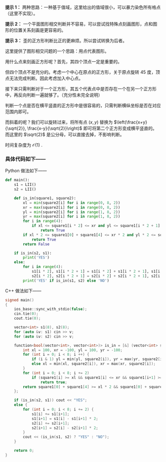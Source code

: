**提示 1：** 两种思路：一种基于值域，这里给出的值域很小，可以暴力染色所有格点（这里不实现）。

**提示 2：** 一个平面图形相交判断并不容易，可以尝试找特殊点刻画图形，点和图形的位置关系刻画是更容易的。

**提示 3：** 歪的正方形判断比正的更麻烦。所以尝试转换为后者。

这里提供了图形相交问题的一个思路：用点代表图形。

用什么点来刻画正方形呢？首先，其四个顶点一定是重要的。

但四个顶点不是充分的。考虑一个中心在原点的正方形，关于原点旋转 45 度，顶点无法完成判断。因此考虑加入中心点。

接下来只需判断对于一个正方形，其五个代表点中是否存在一个在另一个正方形中，再反向判断一遍就够了。（充分性未完全说明）

判断一个点是否在横平竖直的正方形中是很容易的，只需判断横纵坐标是否在对应范围内即可。

而斜着的呢？我们可以旋转过来，将所有点 $(x,y)$ 替换为 $\left(\frac{x+y}{\sqrt{2}}, \frac{x-y}{\sqrt{2}}\right)$ 即可将第二个正方形变成横平竖直的。而这里的 $\sqrt{2}$ 是公分母，可以直接去掉，不影响判断。

时间复杂度为 $\mathcal{O}(1)$ .

### 具体代码如下——

Python 做法如下——

```Python []
def main():
    s1 = LII()
    s2 = LII()

    def is_in(square1, square2):
        xl = min(square2[i] for i in range(0, 8, 2))
        xr = max(square2[i] for i in range(0, 8, 2))
        yl = min(square2[i] for i in range(1, 8, 2))
        yr = max(square2[i] for i in range(1, 8, 2))
        for i in range(4):
            if xl <= square1[i * 2] <= xr and yl <= square1[i * 2 + 1] <= yr:
                return True
        if xl * 2 <= square1[0] + square1[4] <= xr * 2 and yl * 2 <= square1[1] + square1[5] <= yr * 2:
            return True
        return False

    if is_in(s2, s1):
        print('YES')
    else:
        for i in range(4):
            s1[i * 2], s1[i * 2 + 1] = s1[i * 2] + s1[i * 2 + 1], s1[i * 2] - s1[i * 2 + 1]
            s2[i * 2], s2[i * 2 + 1] = s2[i * 2] + s2[i * 2 + 1], s2[i * 2] - s2[i * 2 + 1]
        print('YES' if is_in(s1, s2) else 'NO')
```

C++ 做法如下——

```cpp []
signed main()
{
    ios_base::sync_with_stdio(false);
    cin.tie(0);
    cout.tie(0);

    vector<int> s1(8), s2(8);
    for (auto &v: s1) cin >> v;
    for (auto &v: s2) cin >> v;

    function<bool(vector<int>, vector<int>)> is_in = [&] (vector<int> square1, vector<int> square2) -> bool {
        int xl = 100, xr = -100, yl = 100, yr = -100;
        for (int i = 0; i < 8; i ++) {
            if (i & 1) yl = min(yl, square2[i]), yr = max(yr, square2[i]);
            else xl = min(xl, square2[i]), xr = max(xr, square2[i]);
        }
        for (int i = 0; i < 8; i += 2)
            if (square1[i] >= xl && square1[i] <= xr && square1[i+1] >= yl && square1[i+1] <= yr)
                return true;
        return square1[0] + square1[4] >= xl * 2 && square1[0] + square1[4] <= xr * 2 && square1[1] + square1[5] >= yl * 2 && square1[1] + square1[5] <= yr * 2;
    };

    if (is_in(s2, s1)) cout << "YES";
    else {
        for (int i = 0; i < 8; i += 2) {
            s1[i] += s1[i+1];
            s1[i+1] = s1[i] - s1[i+1] * 2;
            s2[i] += s2[i+1];
            s2[i+1] = s2[i] - s2[i+1] * 2;
        }
        cout << (is_in(s1, s2) ? "YES" : "NO");
    }

    return 0;
}
```
